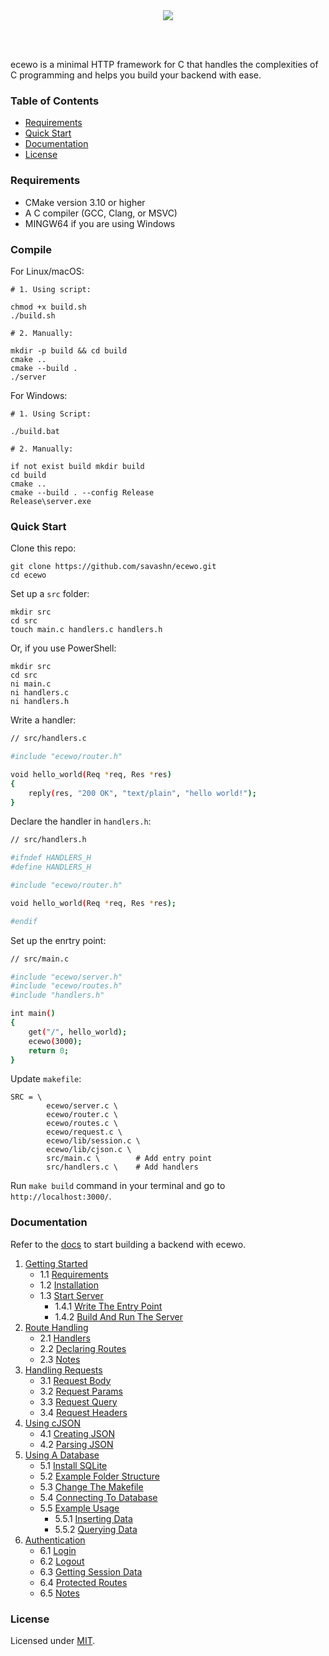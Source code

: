 <div align="center">
    <a href="https://ecewo.vercel.app">
        <img src="https://raw.githubusercontent.com/savashn/ecewo/main/ecewo/assets/ecewo.svg" />
    </a>
</div>

<br /><br />

ecewo is a minimal HTTP framework for C that handles the complexities of C programming and helps you build your backend with ease.

### Table of Contents

- [Requirements](#requirements)
- [Quick Start](#quick-start)
- [Documentation](#documentation)
- [License](#license)

### Requirements

- CMake version 3.10 or higher
- A C compiler (GCC, Clang, or MSVC)
- MINGW64 if you are using Windows

### Compile

For Linux/macOS:

```
# 1. Using script:

chmod +x build.sh
./build.sh
```

```
# 2. Manually:

mkdir -p build && cd build
cmake ..
cmake --build .
./server
```

For Windows:

```
# 1. Using Script:

./build.bat
```

```
# 2. Manually:

if not exist build mkdir build
cd build
cmake ..
cmake --build . --config Release
Release\server.exe
```

### Quick Start

Clone this repo:

```
git clone https://github.com/savashn/ecewo.git
cd ecewo
```

Set up a `src` folder:

```
mkdir src
cd src
touch main.c handlers.c handlers.h
```

Or, if you use PowerShell:

```
mkdir src
cd src
ni main.c
ni handlers.c
ni handlers.h
```

Write a handler:

```sh
// src/handlers.c

#include "ecewo/router.h"

void hello_world(Req *req, Res *res)
{
    reply(res, "200 OK", "text/plain", "hello world!");
}

```

Declare the handler in `handlers.h`:

```sh
// src/handlers.h

#ifndef HANDLERS_H
#define HANDLERS_H

#include "ecewo/router.h"

void hello_world(Req *req, Res *res);

#endif
```

Set up the enrtry point:

```sh
// src/main.c

#include "ecewo/server.h"
#include "ecewo/routes.h"
#include "handlers.h"

int main()
{
    get("/", hello_world);
    ecewo(3000);
    return 0;
}
```

Update `makefile`:

```
SRC = \
        ecewo/server.c \
        ecewo/router.c \
        ecewo/routes.c \
        ecewo/request.c \
        ecewo/lib/session.c \
        ecewo/lib/cjson.c \
        src/main.c \        # Add entry point
        src/handlers.c \    # Add handlers
```

Run `make build` command in your terminal and go to `http://localhost:3000/`.

### Documentation

Refer to the [docs](https://ecewo.vercel.app) to start building a backend with ecewo.

1. [Getting Started](https://ecewo.vercel.app/docs/getting-started)
    - 1.1 [Requirements](https://ecewo.vercel.app/docs/getting-started#requirements)
    - 1.2 [Installation](https://ecewo.vercel.app/docs/getting-started#installation)
    - 1.3 [Start Server](https://ecewo.vercel.app/docs/getting-started#start-server)
        - 1.4.1 [Write The Entry Point](https://ecewo.vercel.app/docs/getting-started#write-the-entry-point)
        - 1.4.2 [Build And Run The Server](https://ecewo.vercel.app/docs/getting-started#build-and-run-the-server)
2. [Route Handling](https://ecewo.vercel.app/docs/route-handling)
    - 2.1 [Handlers](https://ecewo.vercel.app/docs/route-handling#handlers)
    - 2.2 [Declaring Routes](https://ecewo.vercel.app/docs/route-handling#declaring-routes)
    - 2.3 [Notes](https://ecewo.vercel.app/docs/route-handling#notes)
3. [Handling Requests](https://ecewo.vercel.app/docs/handling-requests)
    - 3.1 [Request Body](https://ecewo.vercel.app/docs/handling-requests#request-body)
    - 3.2 [Request Params](https://ecewo.vercel.app/docs/handling-requests#request-params)
    - 3.3 [Request Query](https://ecewo.vercel.app/docs/handling-requests#request-query)
    - 3.4 [Request Headers](https://ecewo.vercel.app/docs/handling-requests#request-headers)
4. [Using cJSON](https://ecewo.vercel.app/docs/using-cjson)
    - 4.1 [Creating JSON](https://ecewo.vercel.app/docs/using-json#creating-json)
    - 4.2 [Parsing JSON](https://ecewo.vercel.app/docs/using-json#parsing-json)
5. [Using A Database](https://ecewo.vercel.app/docs/using-a-database)
    - 5.1 [Install SQLite](https://ecewo.vercel.app/docs/using-a-database#install-sqlite)
    - 5.2 [Example Folder Structure](https://ecewo.vercel.app/docs/using-a-database#example-folder-structure)
    - 5.3 [Change The Makefile](https://ecewo.vercel.app/docs/using-a-database#change-the-makefile)
    - 5.4 [Connecting To Database](https://ecewo.vercel.app/docs/using-a-database#connecting-to-database)
    - 5.5 [Example Usage](https://ecewo.vercel.app/docs/using-a-database#example-usage)
        - 5.5.1 [Inserting Data](https://ecewo.vercel.app/docs/using-a-database#inserting-data)
        - 5.5.2 [Querying Data](https://ecewo.vercel.app/docs/using-a-database#querying-data)
6. [Authentication](https://ecewo.vercel.app/docs/authentication)
    - 6.1 [Login](https://ecewo.vercel.app/docs/authentication#login)
    - 6.2 [Logout](https://ecewo.vercel.app/docs/authentication#logout)
    - 6.3 [Getting Session Data](https://ecewo.vercel.app/docs/authentication#getting-session-data)
    - 6.4 [Protected Routes](https://ecewo.vercel.app/docs/authentication#protected-routes)
    - 6.5 [Notes](https://ecewo.vercel.app/docs/authentication#notes)

### License

Licensed under [MIT](./LICENSE).
